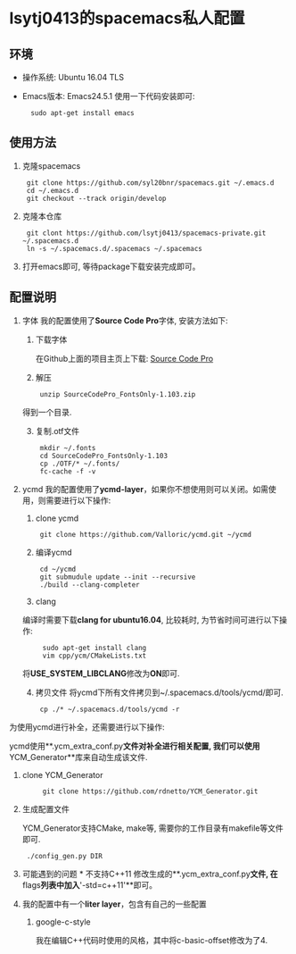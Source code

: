 # lsytj0413的spacemacs私人配置
## 环境
* 操作系统: Ubuntu 16.04 TLS
* Emacs版本: Emacs24.5.1
使用一下代码安装即可:
    
        sudo apt-get install emacs
    
## 使用方法

1. 克隆spacemacs
        
        git clone https://github.com/syl20bnr/spacemacs.git ~/.emacs.d
        cd ~/.emacs.d
        git checkout --track origin/develop
        
2. 克隆本仓库

        git clont https://github.com/lsytj0413/spacemacs-private.git ~/.spacemacs.d
        ln -s ~/.spacemacs.d/.spacemacs ~/.spacemacs
        
3. 打开emacs即可, 等待package下载安装完成即可。

## 配置说明
1. 字体
我的配置使用了**Source Code Pro**字体, 安装方法如下:
    
    1. 下载字体
    
        在Github上面的项目主页上下载: [Source Code Pro](https://github.com/adobe-fonts/source-code-pro/downloads)
    
    2. 解压
        
            unzip SourceCodePro_FontsOnly-1.103.zip
    得到一个目录.
    
    3. 复制.otf文件
        
            mkdir ~/.fonts
            cd SourceCodePro_FontsOnly-1.103
            cp ./OTF/* ~/.fonts/
            fc-cache -f -v

2. ycmd
我的配置使用了**ycmd-layer**，如果你不想使用则可以关闭。如需使用，则需要进行以下操作:
    1. clone ycmd
    
            git clone https://github.com/Valloric/ycmd.git ~/ycmd
    2. 编译ycmd
            
            cd ~/ycmd
            git submudule update --init --recursive
            ./build --clang-completer
    3. clang
    
    编译时需要下载**clang for ubuntu16.04**, 比较耗时, 为节省时间可进行以下操作:
    
            sudo apt-get install clang
            vim cpp/ycm/CMakeLists.txt
    将**USE_SYSTEM_LIBCLANG**修改为**ON**即可.
    
    4. 拷贝文件
    将ycmd下所有文件拷贝到~/.spacemacs.d/tools/ycmd/即可.
    
            cp ./* ~/.spacemacs.d/tools/ycmd -r
    
为使用ycmd进行补全，还需要进行以下操作:

ycmd使用**.ycm_extra_conf.py**文件对补全进行相关配置, 我们可以使用**YCM_Generator**库来自动生成该文件.
    
1. clone YCM_Generator
    
            git clone https://github.com/rdnetto/YCM_Generator.git
    
2. 生成配置文件
    
    YCM_Generator支持CMake, make等, 需要你的工作目录有makefile等文件即可.
    
        ./config_gen.py DIR
3. 可能遇到的问题
       * 不支持C++11
           修改生成的**.ycm_extra_conf.py**文件, 在**flags**列表中加入**'-std=c++11'**即可。

3. 我的配置中有一个**liter layer**，包含有自己的一些配置
   
   1. google-c-style
      
      我在编辑C++代码时使用的风格，其中将c-basic-offset修改为了4.
       
